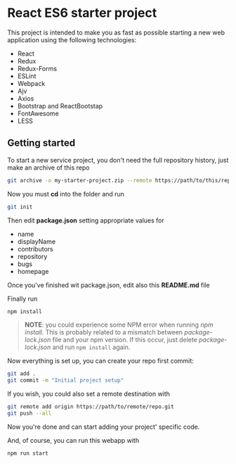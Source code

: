 # React ES6 starter project
This project is intended to make you as fast as possible starting a new  web application using the following technologies:

* React
* Redux
* Redux-Forms
* ESLint
* Webpack
* Ajv
* Axios
* Bootstrap and ReactBootstap
* FontAwesome
* LESS

## Getting started
To start a new service project, you don't need the full repository history, just make an archive of this repo

```bash
git archive -o my-starter-project.zip --remote https://path/to/this/repo
```
Now you must **cd** into the folder and run

```bash
git init
```

Then edit **package.json** setting appropriate values for

* name
* displayName
* contributors
* repository
* bugs
* homepage

Once you've finished wit package.json, edit also this **README.md** file

Finally run

```bash
npm install
```
> **NOTE**: you could experience some NPM error when running _npm install_. This is probably related to a mismatch between _package-lock.json_ file and your npm version. If this occur, just delete _package-lock.json_ and run ```npm install``` again.

Now everything is set up, you can create your repo first commit:

```bash
git add .
git commit -m "Initial project setup"
```

If you wish, you could also set a remote destination with

```bash
git remote add origin https://path/to/remote/repo.git
git push --all
```
Now you're done and can start adding your project' specific code.

And, of course, you can run this webapp with

```bash
npm run start
```
